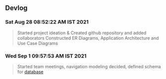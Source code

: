 ## Devlog

### Sat Aug 28 08:52:22 AM IST 2021
> Started project ideation & Created github repository and added collaborators
> Constructed ER Diagrams, Application Architecture and Use Case Diagrams


### Wed Sep 1 09:57:53 AM IST 2021
> Started team meetings, navigation modeling decided, defined schema for [database](https://dbdiagram.io/d/612b3afa825b5b0146e95255)
